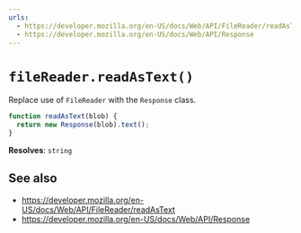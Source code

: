 ```yaml
---
urls:
  - https://developer.mozilla.org/en-US/docs/Web/API/FileReader/readAsText
  - https://developer.mozilla.org/en-US/docs/Web/API/Response
---
```


# `fileReader.readAsText()`

Replace use of `FileReader` with the `Response` class.

```js
function readAsText(blob) {
  return new Response(blob).text();
}
```

**Resolves**: `string`

## See also

- <https://developer.mozilla.org/en-US/docs/Web/API/FileReader/readAsText>
- <https://developer.mozilla.org/en-US/docs/Web/API/Response>
